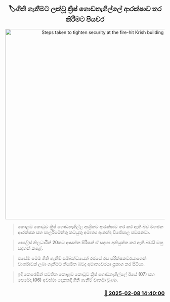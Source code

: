 <p align='center'><b><h2 align='center' title='Steps taken to tighten security at the fire-hit Krish building'>🏷ගිනි ගැනීමට ලක්වූ ක්‍රිෂ් ගොඩනැගිල්ලේ ආරක්ෂාව තර කිරීමට පියවර</h2></b></p>
<p align='center'><img src='https://helakuru.sgp1.cdn.digitaloceanspaces.com/esana/images/lib/krish-gg.jpg' width='600' alt='Steps taken to tighten security at the fire-hit Krish building'></p>

> කොළඹ කොටුව ක්‍රිෂ් ගොඩනැගිල්ල ආශ්‍රිතව ආරක්ෂාව තර කර ඇති බව මහජන ආරක්ෂක සහ පාර්ලිමේන්තු කටයුතු අමාත්‍ය ආනන්ද විජේපාල පවසනවා.

> පොලිස් නිලධාරීන් 20කට ආසන්න පිරිසක් ඒ සඳහා අනියුක්ත කර ඇති බවයි ඔහු සඳහන් කළේ.

> එසේම මෙම ගිනි ගැනීම් සම්බන්ධයෙන් රජයේ රස පරීක්ෂකවරයාගෙන් වාර්තාවක් ලබා ගැනීමට නියමිත බවද අමාත්‍යවරයා ප්‍රකාශ කර සිටියා.

> ඉදි කෙරෙමින් පවතින කොළඹ කොටුව ක්‍රිෂ් ගොඩනැගිල්ලේ ඊයේ (07) සහ පෙරේදා (06) අවස්ථා දෙකකදී ගිනි ගැනීම් වාර්තා වුණා.



<h3 align='right'><a href='https://www.helakuru.lk/esana/p/107298/'>📅 2025-02-08 14:40:00</a></h3>

